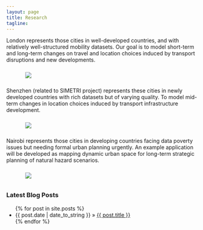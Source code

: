 ```yaml
---
layout: page
title: Research
tagline:
---
```


London represents those cities in well-developed countries, and with relatively well-structured mobility datasets.
Our goal is to model short-term and long-term changes on travel and location choices induced by transport disruptions and new developments.
<figure style="width:70%; padding:10px;" >
	<a href="https://c-zhong-ucl-ac-uk.github.io/realTRIPS/london.html">
		<img src="{{site.baseurl}}/figures/cities/london.png"/>
	</a>
</figure>



Shenzhen (related to SIMETRI project) represents these cities in newly developed countries with rich datasets but of varying quality. 
To model mid-term changes in location choices induced by transport infrastructure development. 
<figure style="width:70%; padding:10px;" >
	<a href="https://c-zhong-ucl-ac-uk.github.io/realTRIPS/shenzhen.html">
		<img src="{{site.baseurl}}/figures/cities/shenzhen.png"/>
	</a>
</figure>


Nairobi represents those cities in developing countries facing data poverty issues but needing formal urban planning urgently. 
An example application will be developed as mapping dynamic urban space for long-term strategic planning of natural hazard scenarios.

<figure style="width:70%; padding:10px;" >
	<a href="https://c-zhong-ucl-ac-uk.github.io/realTRIPS/nairobi.html">
		<img src="{{site.baseurl}}/figures/cities/nairobi.png"/>
	</a>
</figure>



### Latest Blog Posts

<ul class="posts">
  {% for post in site.posts %}
    <li><span>{{ post.date | date_to_string }}</span> &raquo; <a href="{{ site.baseurl }}{{ post.url }}">{{ post.title }}</a></li>
  {% endfor %}
</ul>
